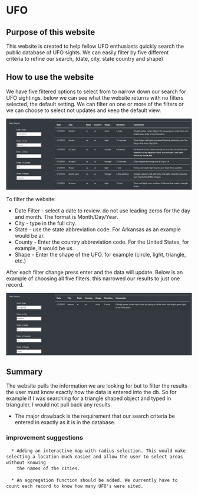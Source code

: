 # UFO

## Purpose of this website
   This website is created to help fellow UFO enthusiasts quickly search the public database of UFO sights. We can easily filter by five different  
   criteria to refine our search, (date, city, state country and shape)
   
## How to use the website
   We have five filtered options to select from to narrow down our search for UFO sightings.
   below we can see what the website returns with no filters selected, the default setting.
   We can filter on one or more of the filters or we can choose to select not updates and keep the default view.

![](https://github.com/tomstowell99/UFO/blob/main/No%20filter.PNG)

   To filter the website:
   * Date Filter - select a date to review. do not use leading zeros for the day and month. The format is Month/Day/Year.
   * City - type in the full city.
   * State - use the state abbreviation code. For Arkansas as an example would be ar.
   * County - Enter the country abbreviation code. For the United States, for example, it would be us.
   * Shape - Enter the shape of the UFO. for example (circle, light, triangle, etc.)

   After each filter change press enter and the data will update. Below is an example of choosing all five filters. this narrowed our results to just one record.


![](https://github.com/tomstowell99/UFO/blob/main/filtered.PNG)


## Summary
   The website pulls the information we are looking for but to filter the results the user must know exactly how the data is entered into the db. So for example if I was 
   searching for a triangle shaped object and typed in trianguler. I would not pull back any results.
   
   * The major drawback is the requirement that our search criteria be entered in exactly as it is in the database.
   
   ### improvement suggestions
      * Adding an interactive map with radius selection. This would make selecting a location much easier and allow the user to select areas without knowing 
        the names of the cities.
        
      * An aggregation function should be added. We currently have to count each record to know how many UFO's were sited. 
         



